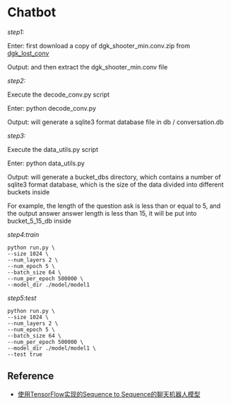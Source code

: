 # Chatbot

*step1:*

Enter: first download a copy of dgk_shooter_min.conv.zip from [dgk_lost_conv](https://github.com/majoressense/dgk_lost_conv)

Output: and then extract the dgk_shooter_min.conv file

*step2:*

Execute the decode_conv.py script

Enter: python decode_conv.py

Output: will generate a sqlite3 format database file in db / conversation.db

*step3:*

Execute the data_utils.py script

Enter: python data_utils.py

Output: will generate a bucket_dbs directory, which contains a number of sqlite3 format database, which is the size of the data divided into different buckets inside

For example, the length of the question ask is less than or equal to 5, and the output answer answer length is less than 15, it will be put into bucket_5_15_db inside

*step4:train*

```
python run.py \
--size 1024 \
--num_layers 2 \
--num_epoch 5 \
--batch_size 64 \
--num_per_epoch 500000 \
--model_dir ./model/model1
```

*step5:test*

```
python run.py \
--size 1024 \
--num_layers 2 \
--num_epoch 5 \
--batch_size 64 \
--num_per_epoch 500000 \
--model_dir ./model/model1 \
--test true
```

## Reference

- [使用TensorFlow实现的Sequence to Sequence的聊天机器人模型](https://github.com/qhduan/Seq2Seq_Chatbot_QA)